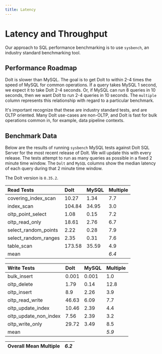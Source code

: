 ```yaml
---
title: Latency
---
```


# Latency and Throughput

Our approach to SQL performance benchmarking is to use `sysbench`, an
industry standard benchmarking tool.

## Performance Roadmap

Dolt is slower than MySQL. The goal is to get Dolt to within 2-4 times
the speed of MySQL for common operations. If a query takes MySQL 1
second, we expect it to take Dolt 2-4 seconds. Or, if MySQL can run 8
queries in 10 seconds, then we want Dolt to run 2-4 queries in 10
seconds. The `multiple` column represents this relationship with
regard to a particular benchmark.

It's important recognize that these are industry standard tests, and
are OLTP oriented. Many Dolt use-cases are non-OLTP, and Dolt is fast
for bulk operations common in, for example, data pipeline contexts.

## Benchmark Data

Below are the results of running `sysbench` MySQL tests against Dolt
SQL Server for the most recent release of Dolt. We will update this
with every release. The tests attempt to run as many queries as
possible in a fixed 2 minute time window. The `Dolt` and `MySQL`
columns show the median latency of each query during that 2 minute
time window.

The Dolt version is `0.35.2`.

| Read Tests | Dolt | MySQL | Multiple |
| :--- | :--- | :--- | :--- |
| covering\_index\_scan | 10.27 | 1.34 | 7.7 |
| index\_scan | 104.84 | 34.95 | 3.0 |
| oltp\_point\_select | 1.08 | 0.15 | 7.2 |
| oltp\_read\_only | 18.61 | 2.76 | 6.7 |
| select\_random\_points | 2.22 | 0.28 | 7.9 |
| select\_random\_ranges | 2.35 | 0.31 | 7.6 |
| table\_scan | 173.58 | 35.59 | 4.9 |
| mean |  |  | _6.4_ |

| Write Tests | Dolt | MySQL | Multiple |
| :--- | :--- | :--- | :--- |
| bulk\_insert | 0.001 | 0.001 | 1.0 |
| oltp\_delete | 1.79 | 0.14 | 12.8 |
| oltp\_insert | 8.9 | 2.26 | 3.9 |
| oltp\_read\_write | 46.63 | 6.09 | 7.7 |
| oltp\_update\_index | 10.46 | 2.39 | 4.4 |
| oltp\_update\_non\_index | 7.56 | 2.39 | 3.2 |
| oltp\_write\_only | 29.72 | 3.49 | 8.5 |
| mean |  |  | _5.9_ |

| Overall Mean Multiple | _6.2_ |
| :--- | :--- |
<br/>
